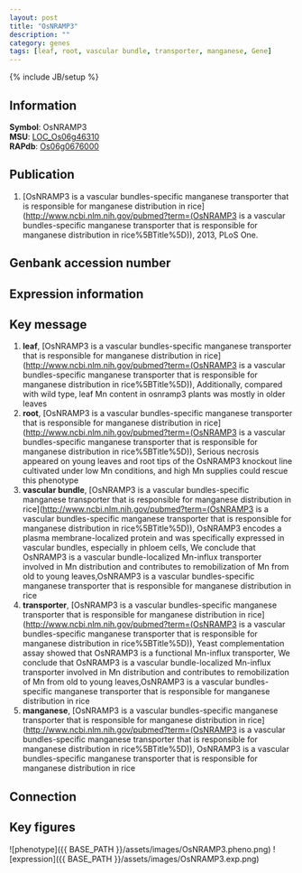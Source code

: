 ```yaml
---
layout: post
title: "OsNRAMP3"
description: ""
category: genes
tags: [leaf, root, vascular bundle, transporter, manganese, Gene]
---
```

{% include JB/setup %}

## Information
__Symbol__: OsNRAMP3  
__MSU__: [LOC_Os06g46310](http://rice.plantbiology.msu.edu/cgi-bin/ORF_infopage.cgi?orf=LOC_Os06g46310)  
__RAPdb__: [Os06g0676000](http://rapdb.dna.affrc.go.jp/viewer/gbrowse_details/irgsp1?name=Os06g0676000)  

## Publication
1. [OsNRAMP3 is a vascular bundles-specific manganese transporter that is responsible for manganese distribution in rice](http://www.ncbi.nlm.nih.gov/pubmed?term=(OsNRAMP3 is a vascular bundles-specific manganese transporter that is responsible for manganese distribution in rice%5BTitle%5D)), 2013, PLoS One.

## Genbank accession number

## Expression information

## Key message
1. __leaf__, [OsNRAMP3 is a vascular bundles-specific manganese transporter that is responsible for manganese distribution in rice](http://www.ncbi.nlm.nih.gov/pubmed?term=(OsNRAMP3 is a vascular bundles-specific manganese transporter that is responsible for manganese distribution in rice%5BTitle%5D)),  Additionally, compared with wild type, leaf Mn content in osnramp3 plants was mostly in older leaves
2. __root__, [OsNRAMP3 is a vascular bundles-specific manganese transporter that is responsible for manganese distribution in rice](http://www.ncbi.nlm.nih.gov/pubmed?term=(OsNRAMP3 is a vascular bundles-specific manganese transporter that is responsible for manganese distribution in rice%5BTitle%5D)),  Serious necrosis appeared on young leaves and root tips of the OsNRAMP3 knockout line cultivated under low Mn conditions, and high Mn supplies could rescue this phenotype
3. __vascular bundle__, [OsNRAMP3 is a vascular bundles-specific manganese transporter that is responsible for manganese distribution in rice](http://www.ncbi.nlm.nih.gov/pubmed?term=(OsNRAMP3 is a vascular bundles-specific manganese transporter that is responsible for manganese distribution in rice%5BTitle%5D)),  OsNRAMP3 encodes a plasma membrane-localized protein and was specifically expressed in vascular bundles, especially in phloem cells, We conclude that OsNRAMP3 is a vascular bundle-localized Mn-influx transporter involved in Mn distribution and contributes to remobilization of Mn from old to young leaves,OsNRAMP3 is a vascular bundles-specific manganese transporter that is responsible for manganese distribution in rice
4. __transporter__, [OsNRAMP3 is a vascular bundles-specific manganese transporter that is responsible for manganese distribution in rice](http://www.ncbi.nlm.nih.gov/pubmed?term=(OsNRAMP3 is a vascular bundles-specific manganese transporter that is responsible for manganese distribution in rice%5BTitle%5D)),  Yeast complementation assay showed that OsNRAMP3 is a functional Mn-influx transporter, We conclude that OsNRAMP3 is a vascular bundle-localized Mn-influx transporter involved in Mn distribution and contributes to remobilization of Mn from old to young leaves,OsNRAMP3 is a vascular bundles-specific manganese transporter that is responsible for manganese distribution in rice
5. __manganese__, [OsNRAMP3 is a vascular bundles-specific manganese transporter that is responsible for manganese distribution in rice](http://www.ncbi.nlm.nih.gov/pubmed?term=(OsNRAMP3 is a vascular bundles-specific manganese transporter that is responsible for manganese distribution in rice%5BTitle%5D)), OsNRAMP3 is a vascular bundles-specific manganese transporter that is responsible for manganese distribution in rice

## Connection

## Key figures
![phenotype]({{ BASE_PATH }}/assets/images/OsNRAMP3.pheno.png)
![expression]({{ BASE_PATH }}/assets/images/OsNRAMP3.exp.png)


